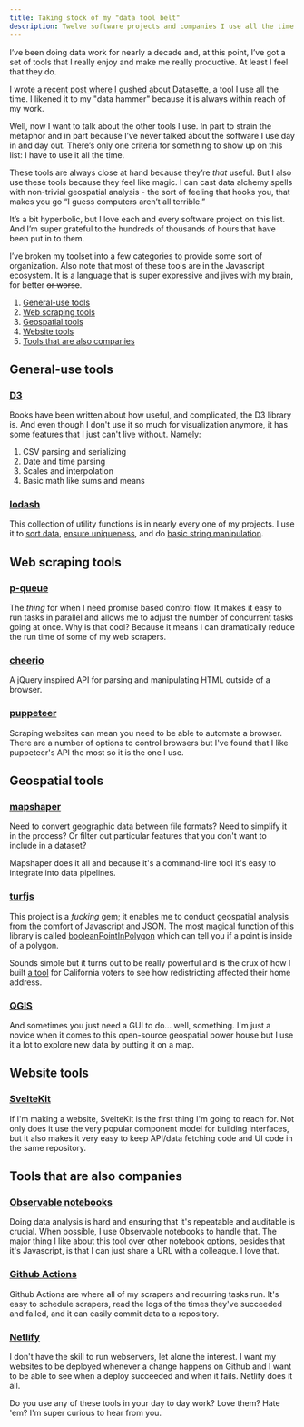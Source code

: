 ```yaml
---
title: Taking stock of my "data tool belt"
description: Twelve software projects and companies I use all the time as a working data journalist.
---
```


I’ve been doing data work for nearly a decade and, at this point, I’ve got a set of tools that I really enjoy and make me really productive. At least I feel that they do.

I wrote [a recent post where I gushed about Datasette](/blog/datasette-the-data-hammer/), a tool I use all the time. I likened it to my "data hammer" because it is always within reach of my work.

Well, now I want to talk about the other tools I use. In part to strain the metaphor and in part because I’ve never talked about the software I use day in and day out. There’s only one criteria for something to show up on this list: I have to use it all the time.

These tools are always close at hand because they’re *that* useful. But I also use these tools because they feel like magic. I can cast data alchemy spells with non-trivial geospatial analysis - the sort of feeling that hooks you, that makes you go “I guess computers aren’t all terrible.”

It’s a bit hyperbolic, but I love each and every software project on this list. And I’m super grateful to the hundreds of thousands of hours that have been put in to them.

I’ve broken my toolset into a few categories to provide some sort of organization. Also note that most of these tools are in the Javascript ecosystem. It is a language that is super expressive and jives with my brain, for better <strike>or worse</strike>.

<nav role="navigation" class="table-of-contents">
  <ol>
    <li><a href="#general-use-tools">General-use tools</a></li>
    <li><a href="#web-scraping-tools">Web scraping tools</a></li>
    <li><a href="#geospatial-tools">Geospatial tools</a></li>
    <li><a href="#website-tools">Website tools</a></li>
    <li><a href="#tools-that-are-also-companies">Tools that are also companies</a></li>
  </ol>
</nav>

<h2 id="general-use-tools">General-use tools</h2>

<h3 id="d3"><a href="https://d3js.org/">D3</a></h3>

Books have been written about how useful, and complicated, the D3 library is. And even though I don't use it so much for visualization anymore, it has some features that I just can't live without. Namely:

1. CSV parsing and serializing
2. Date and time parsing
3. Scales and interpolation
4. Basic math like sums and means

<h3 id="lodash"><a href="https://lodash.com/">lodash</a></h2>

This collection of utility functions is in nearly every one of my projects. I use it to <a href="https://lodash.com/docs/4.17.15#sortBy">sort data</a>, <a href="https://lodash.com/docs/4.17.15#uniqBy">ensure uniqueness</a>, and do <a href="https://lodash.com/docs/4.17.15#upperFirst">basic string manipulation</a>.

<h2 id="web-scraping-tools">Web scraping tools</h2>

<h3 id="p-queue"><a href="https://github.com/sindresorhus/p-queue">p-queue</a></h3>

The _thing_ for when I need promise based control flow. It makes it easy to run tasks in parallel and allows me to adjust the number of concurrent tasks going at once. Why is that cool? Because it means I can dramatically reduce the run time of some of my web scrapers.

<h3 id="cheerio"><a href="https://cheerio.js.org/">cheerio</a></h3>

A jQuery inspired API for parsing and manipulating HTML outside of a browser.

<h3 id="puppeteer"><a href="https://pptr.dev/">puppeteer</a></h3>

Scraping websites can mean you need to be able to automate a browser. There are a number of options to control browsers but I've found that I like puppeteer's API the most so it is the one I use.

<h2 id="geospatial-tools">Geospatial tools</h2>

<h3 id="mapshaper"><a href="https://mapshaper.org/">mapshaper</a></h3>

Need to convert geographic data between file formats? Need to simplify it in the process? Or filter out particular features that you don't want to include in a dataset?

Mapshaper does it all and because it's a command-line tool it's easy to integrate into data pipelines.

<h3 id="turfjs"><a href="https://turfjs.org">turfjs</a></h3>

This project is a _fucking_ gem; it enables me to conduct geospatial analysis from the comfort of Javascript and JSON. The most magical function of this library is called <a href="https://turfjs.org/docs/#booleanPointInPolygon">booleanPointInPolygon</a> which can tell you if a point is inside of a polygon.

Sounds simple but it turns out to be really powerful and is the crux of how I built <a href="https://calmatters.org/politics/2022/01/california-election-new-districts-lookup/">a tool</a> for California voters to see how redistricting affected their home address.

<h3 id="QGIS"><a href="https://www.qgis.org/">QGIS</a></h3>

And sometimes you just need a GUI to do... well, something. I'm just a novice when it comes to this open-source geospatial power house but I use it a lot to explore new data by putting it on a map.

<h2 id="website-tools">Website tools</h2>

<h3 id="sveltekit"><a href="https://kit.svelte.dev/">SvelteKit</a></h3>

If I'm making a website, SvelteKit is the first thing I'm going to reach for. Not only does it use the very popular component model for building interfaces, but it also makes it very easy to keep API/data fetching code and UI code in the same repository.

<h2 id="tools-that-are-also-companies">Tools that are also companies</h2>

<h3 id="observable-notebooks"><a href="https://observablehq.com/">Observable notebooks</a></h3>

Doing data analysis is hard and ensuring that it's repeatable and auditable is crucial. When possible, I use Observable notebooks to handle that. The major thing I like about this tool over other notebook options, besides that it's Javascript, is that I can just share a URL with a colleague. I love that.

<h3 id="github-actions"><a href="https://docs.github.com/en/actions">Github Actions</a></h3>

Github Actions are where all of my scrapers and recurring tasks run. It's easy to schedule scrapers, read the logs of the times they've succeeded and failed, and it can easily commit data to a repository.

<h3 id="netlify"><a href="https://www.netlify.com/">Netlify</a></h3>

I don't have the skill to run webservers, let alone the interest. I want my websites to be deployed whenever a change happens on Github and I want to be able to see when a deploy succeeded and when it fails. Netlify does it all.

Do you use any of these tools in your day to day work? Love them? Hate 'em? I'm super curious to hear from you.